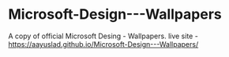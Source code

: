 # Microsoft-Design---Wallpapers
A copy of official Microsoft Desing - Wallpapers.
live site - https://aayuslad.github.io/Microsoft-Design---Wallpapers/
